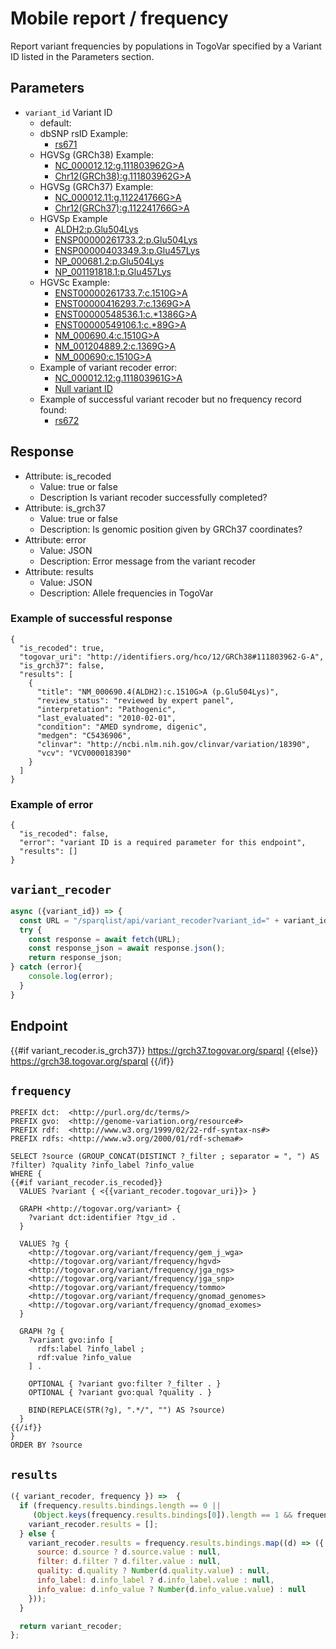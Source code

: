 # Mobile report / frequency

Report variant frequencies by populations in TogoVar specified by a Variant ID listed in the Parameters section.

## Parameters

* `variant_id` Variant ID
  * default:
  * dbSNP rsID Example: 
    * [rs671](/sparqlist/api/mobile_frequency?variant_id=rs671)
  * HGVSg (GRCh38) Example: 
    * [NC_000012.12:g.111803962G>A](/sparqlist/api/mobile_frequency?variant_id=NC_000012.12:g.111803962G>A)
    * [Chr12(GRCh38):g.111803962G>A](/sparqlist/api/mobile_frequency?variant_id=Chr12(GRCh38):g.111803962G>A)
  * HGVSg (GRCh37) Example: 
    * [NC_000012.11:g.112241766G>A](/sparqlist/api/mobile_frequency?variant_id=NC_000012.11:g.112241766G>A)
    * [Chr12(GRCh37):g.112241766G>A](/sparqlist/api/mobile_frequency?variant_id=Chr12(GRCh37):g.112241766G>A)
  * HGVSp Example
    * [ALDH2:p.Glu504Lys](/sparqlist/api/mobile_frequency?variant_id=ALDH2:p.Glu504Lys)
    * [ENSP00000261733.2:p.Glu504Lys](/sparqlist/api/mobile_frequency?variant_id=ENSP00000261733.2:p.Glu504Lys)
    * [ENSP00000403349.3:p.Glu457Lys](/sparqlist/api/mobile_frequency?variant_id=ENSP00000403349.3:p.Glu457Lys)
    * [NP_000681.2:p.Glu504Lys](/sparqlist/api/mobile_frequency?variant_id=NP_000681.2:p.Glu504Lys)
    * [NP_001191818.1:p.Glu457Lys](/sparqlist/api/mobile_frequency?variant_id=NP_001191818.1:p.Glu457Lys)
  * HGVSc Example: 
    * [ENST00000261733.7:c.1510G>A](/sparqlist/api/mobile_frequency?variant_id=ENST00000261733.7:c.1510G>A)
    * [ENST00000416293.7:c.1369G>A](/sparqlist/api/mobile_frequency?variant_id=ENST00000416293.7:c.1369G>A)
    * [ENST00000548536.1:c.*1386G>A](/sparqlist/api/mobile_frequency?variant_id=ENST00000548536.1:c.*1386G>A)
    * [ENST00000549106.1:c.*89G>A](/sparqlist/api/mobile_frequency?variant_id=ENST00000549106.1:c.*89G>A)
    * [NM_000690.4:c.1510G>A](/sparqlist/api/mobile_frequency?variant_id=NM_000690.4:c.1510G>A)
    * [NM_001204889.2:c.1369G>A](/sparqlist/api/mobile_frequency?variant_id=NM_001204889.2:c.1369G>A)
    * [NM_000690:c.1510G>A](/sparqlist/api/mobile_frequency?variant_id=NM_000690:c.1510G>A)
  * Example of variant recoder error:
    * [NC_000012.12:g.111803961G>A](/sparqlist/api/mobile_frequency?variant_id=NC_000012.12:g.111803961G>A)
    * [Null variant ID](/sparqlist/api/mobile_clinvar?variant_id=)
  * Example of successful variant recoder but no frequency record found:
    * [rs672](/sparqlist/api/mobile_frequency?variant_id=rs672)

## Response

* Attribute: is_recoded
  * Value: true or false
  * Description Is variant recoder successfully completed?
* Attribute: is_grch37
  * Value: true or false
  * Description: Is genomic position given by GRCh37 coordinates?
* Attribute: error
  * Value: JSON
  * Description: Error message from the variant recoder
* Attribute: results
  * Value: JSON
  * Description: Allele frequencies in TogoVar

### Example of successful response
```
{
  "is_recoded": true,
  "togovar_uri": "http://identifiers.org/hco/12/GRCh38#111803962-G-A",
  "is_grch37": false,
  "results": [
    {
      "title": "NM_000690.4(ALDH2):c.1510G>A (p.Glu504Lys)",
      "review_status": "reviewed by expert panel",
      "interpretation": "Pathogenic",
      "last_evaluated": "2010-02-01",
      "condition": "AMED syndrome, digenic",
      "medgen": "C5436906",
      "clinvar": "http://ncbi.nlm.nih.gov/clinvar/variation/18390",
      "vcv": "VCV000018390"
    }
  ]
}
```
### Example of error
```
{
  "is_recoded": false,
  "error": "variant ID is a required parameter for this endpoint",
  "results": []
}
```

## `variant_recoder`
```javascript
async ({variant_id}) => {
  const URL = "/sparqlist/api/variant_recoder?variant_id=" + variant_id;
  try {
    const response = await fetch(URL);
    const response_json = await response.json();
    return response_json;
} catch (error){
    console.log(error);
  }
}
```

## Endpoint

{{#if variant_recoder.is_grch37}}
https://grch37.togovar.org/sparql
{{else}}
https://grch38.togovar.org/sparql
{{/if}}

## `frequency`

```sparql
PREFIX dct:  <http://purl.org/dc/terms/>
PREFIX gvo:  <http://genome-variation.org/resource#>
PREFIX rdf:  <http://www.w3.org/1999/02/22-rdf-syntax-ns#>
PREFIX rdfs: <http://www.w3.org/2000/01/rdf-schema#>

SELECT ?source (GROUP_CONCAT(DISTINCT ?_filter ; separator = ", ") AS ?filter) ?quality ?info_label ?info_value
WHERE {
{{#if variant_recoder.is_recoded}}
  VALUES ?variant { <{{variant_recoder.togovar_uri}}> }

  GRAPH <http://togovar.org/variant> {
    ?variant dct:identifier ?tgv_id .
  }

  VALUES ?g {
    <http://togovar.org/variant/frequency/gem_j_wga>
    <http://togovar.org/variant/frequency/hgvd>
    <http://togovar.org/variant/frequency/jga_ngs>
    <http://togovar.org/variant/frequency/jga_snp>
    <http://togovar.org/variant/frequency/tommo>
    <http://togovar.org/variant/frequency/gnomad_genomes>
    <http://togovar.org/variant/frequency/gnomad_exomes>
  }

  GRAPH ?g {
    ?variant gvo:info [
      rdfs:label ?info_label ;
      rdf:value ?info_value
    ] .

    OPTIONAL { ?variant gvo:filter ?_filter . }
    OPTIONAL { ?variant gvo:qual ?quality . }

    BIND(REPLACE(STR(?g), ".*/", "") AS ?source)
  }
{{/if}}
}
ORDER BY ?source
```

## `results`
```javascript
({ variant_recoder, frequency }) =>  {
  if (frequency.results.bindings.length == 0 ||
     (Object.keys(frequency.results.bindings[0]).length == 1 && frequency.results.bindings[0].filter.value == "")){
    variant_recoder.results = [];
  } else {
    variant_recoder.results = frequency.results.bindings.map((d) => ({
      source: d.source ? d.source.value : null,
      filter: d.filter ? d.filter.value : null,
      quality: d.quality ? Number(d.quality.value) : null,
      info_label: d.info_label ? d.info_label.value : null,
      info_value: d.info_value ? Number(d.info_value.value) : null
    }));
  }

  return variant_recoder;
};
```